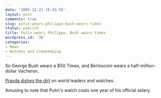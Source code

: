 ```yaml
---
date: '2005-12-21 15:33:58'
layout: post
comments: true
slug: putin-wears-philippe-bush-wears-timex
status: publish
title: Putin wears Philippe, Bush wears timex
wordpress_id: '38'
categories:
- News
- Watches and timekeeping
---
```



So George Bush wears a $50 Timex, and Berlosconi wears a half-million-dollar Vacheron.

[Pravda dishes the dirt](http://english.pravda.ru/main/18/90/361/14979_watch.html) on world leaders and watches.

Amusing to note that Putin's watch costs one year of his official salary.

